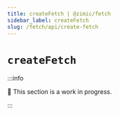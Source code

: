 ```yaml
---
title: createFetch | @zimic/fetch
sidebar_label: createFetch
slug: /fetch/api/create-fetch
---
```


# `createFetch`

:::info

🚧 This section is a work in progress.

:::
